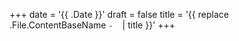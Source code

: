 +++
date = '{{ .Date }}'
draft = false
title = '{{ replace .File.ContentBaseName `-` ` ` | title }}'
+++
